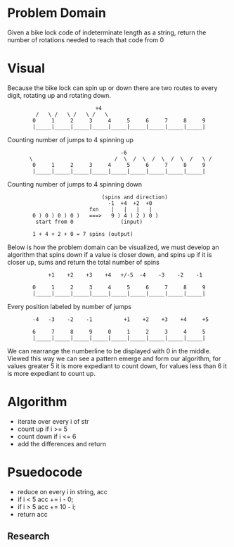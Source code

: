 # Problem Domain
Given a bike lock code of indeterminate length as a string, return the number of rotations needed to reach that code from 0
# Visual
Because the bike lock can spin up or down there are two routes to every digit, rotating up and rotating down.

                                +4
             /   \ /   \ /   \ /   \ 
            0     1     2     3     4     5     6     7     8     9
            |_____|_____|_____|_____|_____|_____|_____|_____|_____|
            
Counting number of jumps to 4 spinning up

                                        -6                
           \                          /  \  /  \  /  \  /  \  /   \ /
            0     1     2     3     4     5     6     7     8     9
            |_____|_____|_____|_____|_____|_____|_____|_____|_____|


Counting number of jumps to 4 spinning down

                                  (spins and direction)
                                    -1  +4  +2  +0  
                              fxn    |   |   |   |
            0 ) 0 ) 0 ) 0 )   ===>   9 ) 4 ) 2 ) 0 )
             start from 0               (input)
                 
            1 + 4 + 2 + 0 = 7 spins (output)
            
Below is how the problem domain can be visualized, we must develop an algorithm that spins down if a value is closer down, and spins up if it is closer up, sums and return the total number of spins

                 +1    +2    +3    +4   +/-5  -4    -3    -2    -1     

            0     1     2     3     4     5     6     7     8     9
            |_____|_____|_____|_____|_____|_____|_____|_____|_____|
         
Every position labeled by number of jumps

            -4   -3    -2    -1          +1    +2    +3    +4     +5 
 
            6     7     8     9     0     1     2     3     4     5     
            |_____|_____|_____|_____|_____|_____|_____|_____|_____|
            
We can rearrange the numberline to be displayed with 0 in the middle. Viewed this way we can see a pattern emerge and form our algorithm, for values greater 5 it is more expediant to count down, for values less than 6 it is more expediant to count up.

# Algorithm
* iterate over every i of str
* count up if i >= 5
* count down if i <= 6
* add the differences and return

# Psuedocode
* reduce on every i in string, acc
* if i < 5 acc += i - 0;
* if i > 5 acc += 10 - i;
* return acc
## Research
